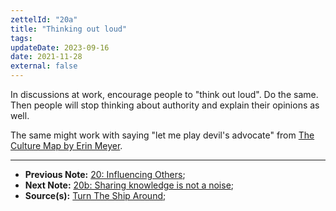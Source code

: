 ```yaml
---
zettelId: "20a"
title: "Thinking out loud"
tags:
updateDate: 2023-09-16
date: 2021-11-28
external: false
---
```


In discussions at work, encourage people to "think out loud". Do the same. Then people will stop thinking about authority and explain their opinions as well.

The same might work with saying "let me play devil's advocate" from [The Culture Map by Erin Meyer](/high-productivity-and-clear-communication-in-different-cultures/).

---

- **Previous Note:** [20: Influencing Others](/notes/20/);
- **Next Note:** [20b: Sharing knowledge is not a noise](/notes/20b/);
- **Source(s):** [Turn The Ship Around](/turn-the-ship-around-summary-book-chapter-notes/);
